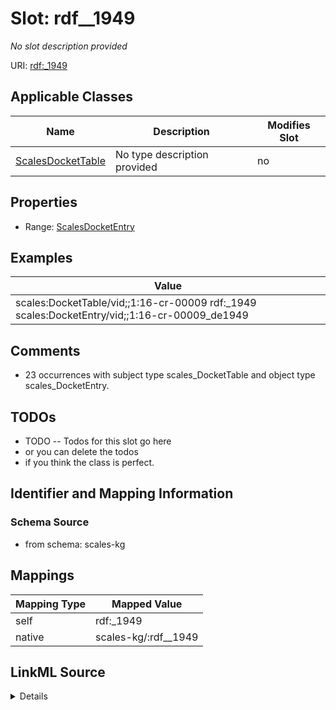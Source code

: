 

# Slot: rdf__1949


_No slot description provided_





URI: [rdf:_1949](http://www.w3.org/1999/02/22-rdf-syntax-ns#_1949)



<!-- no inheritance hierarchy -->





## Applicable Classes

| Name | Description | Modifies Slot |
| --- | --- | --- |
| [ScalesDocketTable](../classes/ScalesDocketTable.md) | No type description provided |  no  |







## Properties

* Range: [ScalesDocketEntry](../classes/ScalesDocketEntry.md)






## Examples

| Value |
| --- |
| scales:DocketTable/vid;;1:16-cr-00009 rdf:_1949 scales:DocketEntry/vid;;1:16-cr-00009_de1949 |

## Comments

* 23 occurrences with subject type scales_DocketTable and object type scales_DocketEntry.

## TODOs

* TODO -- Todos for this slot go here
* or you can delete the todos
* if you think the class is perfect.

## Identifier and Mapping Information







### Schema Source


* from schema: scales-kg




## Mappings

| Mapping Type | Mapped Value |
| ---  | ---  |
| self | rdf:_1949 |
| native | scales-kg/:rdf__1949 |




## LinkML Source

<details>
```yaml
name: rdf__1949
description: No slot description provided
todos:
- TODO -- Todos for this slot go here
- or you can delete the todos
- if you think the class is perfect.
comments:
- 23 occurrences with subject type scales_DocketTable and object type scales_DocketEntry.
examples:
- value: scales:DocketTable/vid;;1:16-cr-00009 rdf:_1949 scales:DocketEntry/vid;;1:16-cr-00009_de1949
from_schema: scales-kg
rank: 1000
slot_uri: rdf:_1949
alias: rdf__1949
domain_of:
- scales_DocketTable
range: scales_DocketEntry

```
</details>